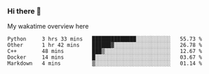### Hi there 👋

<!--
**Jassy930/Jassy930** is a ✨ _special_ ✨ repository because its `README.md` (this file) appears on your GitHub profile.

Here are some ideas to get you started:

- 🔭 I’m currently working on ...
- 🌱 I’m currently learning ...
- 👯 I’m looking to collaborate on ...
- 🤔 I’m looking for help with ...
- 💬 Ask me about ...
- 📫 How to reach me: ...
- 😄 Pronouns: ...
- ⚡ Fun fact: ...
-->

My wakatime overview here
<!--START_SECTION:waka-->
```text
Python     3 hrs 33 mins   ██████████████░░░░░░░░░░░   55.73 % 
Other      1 hr 42 mins    ██████▓░░░░░░░░░░░░░░░░░░   26.78 % 
C++        48 mins         ███▒░░░░░░░░░░░░░░░░░░░░░   12.67 % 
Docker     14 mins         █░░░░░░░░░░░░░░░░░░░░░░░░   03.67 % 
Markdown   4 mins          ▒░░░░░░░░░░░░░░░░░░░░░░░░   01.14 % 
```
<!--END_SECTION:waka-->
